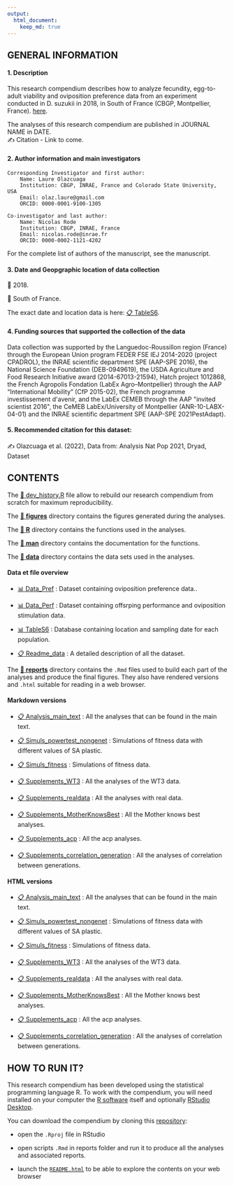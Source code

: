 ```yaml
---
output: 
  html_document:
    keep_md: true
---
```


<!-- README.md is generated from README.Rmd. Please edit that file -->



## GENERAL INFORMATION

####  1. Description
This research compendium describes how to analyze fecundity, egg-to-adult viability and oviposition preference data from an experiment conducted in D. suzukii in 2018, in South of France (CBGP, Montpellier, France). [here](https://github.com/nrode/NatPop2021).  

The analyses of this research compendium are published in JOURNAL NAME in DATE.   
:writing_hand: Citation - Link to come.   

####  2. Author information and main investigators
	Corresponding Investigator and first author:
		Name: Laure Olazcuaga
		Institution: CBGP, INRAE, France and Colorado State University, USA
		Email: olaz.laure@gmail.com
		ORCID: 0000-0001-9100-1305

	Co-investigator and last author: 
		Name: Nicolas Rode
		Institution: CBGP, INRAE, France
		Email: nicolas.rode@inrae.fr
		ORCID: 0000-0002-1121-4202

For the complete list of authors of the manuscript, see the manuscript.  

####  3. Date and Geopgraphic location of data collection
:date: 2018.   

:round_pushpin: South of France.   

The exact date and location data is here: [:clipboard: TableS6](data/TableS6.csv).  

####  4. Funding sources that supported the collection of the data
Data collection was supported by the Languedoc-Roussillon region (France) through the European Union program FEDER FSE IEJ 2014-2020 (project CPADROL), the INRAE scientific department SPE (AAP-SPE 2016), the National Science Foundation (DEB-0949619), the USDA Agriculture and Food Research Initiative award (2014-67013-21594), Hatch project 1012868, the French Agropolis Fondation (LabEx Agro–Montpellier) through the AAP “International Mobility” (CfP 2015-02), the French programme investissement d'avenir, and the LabEx CEMEB through the AAP "invited scientist 2016", the CeMEB LabEx/University of Montpellier (ANR-10-LABX-04-01) and the INRAE scientific department SPE (AAP-SPE 2021PestAdapt).

####  5. Recommended citation for this dataset:
:writing_hand: Olazcuaga et al. (2022), Data from: Analysis Nat Pop 2021, Dryad, Dataset


## CONTENTS

The [:hammer: dev_history.R](devhistory.R) file allow to rebuild our research compendium from scratch for maximum reproducibility.

The [:open_file_folder: **figures**](figures/) directory contains the figures generated during the analyses.

The [:open_file_folder: **R**](R/) directory contains the functions used in the analyses.

The [:open_file_folder: **man**](man/) directory contains the documentation for the functions.

The [:open_file_folder: **data**](data/) directory contains the data sets used in the analyses. 

#### Data et file overview
 - [:bar_chart: Data_Pref](data/DATACOMPLET_PREF.csv) : Dataset containing oviposition preference data..

 - [:bar_chart: Data_Perf](data/DATACOMPLET_PERF.csv) : Dataset containing offsrping performance and oviposition stimulation data.
 
 - [:bar_chart: TableS6](data/TableS6.csv) : Database containing location and sampling date for each population. 
 
 - [:clipboard: Readme_data](reports/Readme_data.txt) : A detailed description of all the dataset. 

  
The [:open_file_folder: **reports**](reports/) directory contains the `.Rmd` files used to build each part of the analyses and produce the final figures. They also have rendered versions and `.html` suitable for reading in a web browser.

#### Markdown versions

 - [:clipboard: Analysis_main_text](reports/maintext.Rmd) : All the analyses that can be found in the main text.

 - [:clipboard: Simuls_powertest_nongenet](reports/simuls_powertest_nongenet.Rmd) : Simulations of fitness data with different values of SA plastic.
 
 - [:clipboard: Simuls_fitness](reports/simuls_fitness.Rmd) : Simulations of fitness data.
 
 - [:clipboard: Supplements_WT3](reports/supplements_WT3.Rmd) : All the analyses of the WT3 data.
 
 - [:clipboard: Supplements_realdata](reports/supplements_realdata.Rmd) : All the analyses with real data.
 
 - [:clipboard: Supplements_MotherKnowsBest](reports/supplements_MotherKnowsBest.Rmd) : All the Mother knows best analyses. 
 
 - [:clipboard: Supplements_acp](reports/supplements_acp.Rmd) : All the acp analyses. 

 - [:clipboard: Supplements_correlation_generation](reports/supplements_correlation_generation.Rmd) : All the analyses of correlation between generations. 
 
 
#### HTML versions

 - [:clipboard: Analysis_main_text](reports/maintext.html) : All the analyses that can be found in the main text.

 - [:clipboard: Simuls_powertest_nongenet](reports/simuls_powertest_nongenet.html) : Simulations of fitness data with different values of SA plastic.
 
 - [:clipboard: Simuls_fitness](reports/simuls_fitness.html) : Simulations of fitness data.
 
 - [:clipboard: Supplements_WT3](reports/supplements_WT3.html) : All the analyses of the WT3 data.
 
 - [:clipboard: Supplements_realdata](reports/supplements_realdata.html) : All the analyses with real data.
 
 - [:clipboard: Supplements_MotherKnowsBest](reports/supplements_MotherKnowsBest.html) : All the Mother knows best analyses. 
 
 - [:clipboard: Supplements_acp](reports/supplements_acp.html) : All the acp analyses. 

 - [:clipboard: Supplements_correlation_generation](reports/supplements_correlation_generation.html) : All the analyses of correlation between generations. 


## HOW TO RUN IT?

This research compendium has been developed using the statistical programming language R. To work with the compendium, you will need
installed on your computer the [R software](https://cloud.r-project.org/)
itself and optionally [RStudio Desktop](https://rstudio.com/products/rstudio/download/).

You can download the compendium by cloning this [repository](https://github.com/nrode/NatPop2021.git):
  
  - open the `.Rproj` file in RStudio

  - open scripts `.Rmd` in reports folder and run it to produce all the analyses and associated reports.
  
  - launch the [`README.html`](README.html) to be able to explore the contents on your web browser


